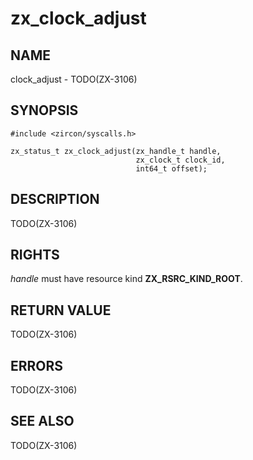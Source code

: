 # zx_clock_adjust

## NAME

<!-- Updated by update-docs-from-abigen, do not edit. -->

clock_adjust - TODO(ZX-3106)

## SYNOPSIS

<!-- Updated by update-docs-from-abigen, do not edit. -->

```
#include <zircon/syscalls.h>

zx_status_t zx_clock_adjust(zx_handle_t handle,
                            zx_clock_t clock_id,
                            int64_t offset);
```

## DESCRIPTION

TODO(ZX-3106)

## RIGHTS

<!-- Updated by update-docs-from-abigen, do not edit. -->

*handle* must have resource kind **ZX_RSRC_KIND_ROOT**.

## RETURN VALUE

TODO(ZX-3106)

## ERRORS

TODO(ZX-3106)

## SEE ALSO

TODO(ZX-3106)

